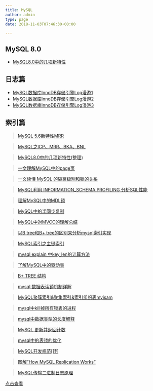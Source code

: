 ```yaml
---
title: MySQL
author: admin
type: page
date: 2018-11-03T07:46:30+00:00

---
```

## MySQL 8.0 

 * [MySQL8.0中的几项新特性](https://blog.haohtml.com/archives/18973)

## 日志篇 

 * [MySQL数据库InnoDB存储引擎Log漫游1](http://t.cn/Ew94ANs)
 * [MySQL数据库InnoDB存储引擎Log漫游2](http://t.cn/Ew9UMOr)
 * [MySQL数据库InnoDB存储引擎Log漫游3](http://t.cn/Ew9ULSr)

## 索引篇 

> [MySQL 5.6新特性MRR](https://blog.haohtml.com/archives/18069)

> [MySQL之ICP、MRR、BKA、BNL](https://blog.haohtml.com/archives/18201)

> [MySQL8.0中的几项新特性(整理)](https://blog.haohtml.com/archives/18973)

> [一文理解MySQL中的page页](https://blog.haohtml.com/archives/19232)

> [一文读懂 MySQL 的隔离级别和锁的关系](https://blog.haohtml.com/archives/18960)

> [MySQL利用 INFORMATION_SCHEMA.PROFILING 分析SQL性能](https://blog.haohtml.com/archives/18837)

> [理解MySQL中的MDL锁](https://blog.haohtml.com/archives/18825)

> [MySQL中的半同步复制](https://blog.haohtml.com/archives/18328)

> [MySQL中对MVCC的理解总结](https://blog.haohtml.com/archives/18221)

> [以B tree和B+ tree的区别来分析mysql索引实现](https://blog.haohtml.com/archives/18156)

> [MySQL索引之主键索引](https://blog.haohtml.com/archives/16497)

> [mysql explain 中key_len的计算方法](https://blog.haohtml.com/archives/18018)

> [了解MySQL中的驱动表](https://blog.haohtml.com/archives/17837)

> [B+ TREE 结构](https://blog.haohtml.com/archives/17353)

> [mysql 数据表读锁机制详解](https://blog.haohtml.com/archives/16950)

> [MySQL聚簇索引&聚集索引&索引组织表myisam](https://blog.haohtml.com/archives/16480)

> [mysql中kill掉所有锁表的进程](https://blog.haohtml.com/archives/15869)

> [mysql中数据类型的长度解释](https://blog.haohtml.com/archives/15222)

> [MySQL 更新并返回计数](https://blog.haohtml.com/archives/15215)

> [mysql中的表锁的优化](https://blog.haohtml.com/archives/14303)

> [MySQL开发规范[转]](https://blog.haohtml.com/archives/13229)

> [图解”How MySQL Replication Works”](https://blog.haohtml.com/archives/12098)

> [MySQL传输二进制日志原理](https://blog.haohtml.com/archives/12094)



[点击查看][1]

 [1]: https://blog.haohtml.com/tag/mysql
